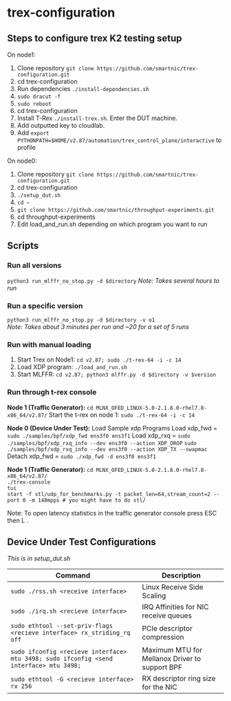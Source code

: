 # trex-configuration

## Steps to configure trex K2 testing setup 

On node1:
1) Clone repository `git clone https://github.com/smartnic/trex-configuration.git`
2) cd trex-configuration
3) Run dependencies `./install-dependencies.sh`
4) `sudo dracut -f`
5) `sudo reboot`
6) cd trex-configuration
7) Install T-Rex `./install-trex.sh`. Enter the DUT machine.
8) Add outputted key to cloudlab.
9) Add `export PYTHONPATH=$HOME/v2.87/automation/trex_control_plane/interactive` to profile 


On node0:
1) Clone repository `git clone https://github.com/smartnic/trex-configuration.git`
2) cd trex-configuration
3) `./setup_dut.sh`
4) `cd ~`
5) `git clone https://github.com/smartnic/throughput-experiments.git`
6) cd throughput-experiments
7) Edit load_and_run.sh depending on which program you want to run 

## Scripts

### Run all versions  
`python3 run_mlffr_no_stop.py -d $directory`
*Note: Takes several hours to run*

### Run a specific version 
`python3 run_mlffr_no_stop.py -d $directory -v o1`  
*Note: Takes about 3 minutes per run and ~20 for a set of 5 runs*

### Run with manual loading
1) Start Trex on Node1:  `cd v2.87; sudo ./t-rex-64 -i -c 14`
2) Load XDP program: `./load_and_run.sh`
3) Start MLFFR: `cd v2.87; python3 mlffr.py -d $directory -v $version`

### Run through t-rex console
**Node 1 (Traffic Generator):**
`cd MLNX_OFED_LINUX-5.0-2.1.8.0-rhel7.8-x86_64/v2.87/`
Start the t-rex on node 1: `sudo ./t-rex-64 -i -c 14`  

**Node 0 (Device Under Test):**
Load Sample xdp Programs
Load xdp_fwd = `sudo ./samples/bpf/xdp_fwd ens3f0 ens3f1`
Load xdp_rxq = 
`sudo ./samples/bpf/xdp_rxq_info --dev ens3f0 --action XDP_DROP`
`sudo ./samples/bpf/xdp_rxq_info --dev ens3f0 --action XDP_TX --swapmac`
Detach xdp_fwd = `sudo ./xdp_fwd -d ens3f0 ens3f1`  

**Node 1 (Traffic Generator):**
`cd MLNX_OFED_LINUX-5.0-2.1.8.0-rhel7.8-x86_64/v2.87/`  
`./trex-console`  
`tui`  
`start -f stl/udp_for_benchmarks.py -t packet_len=64,stream_count=2 --port 0 -m 148mpps # you might have to do stl/`

Note: To open latency statistics in the traffic generator console press ESC then L .

## Device Under Test Configurations
_This is in setup_dut.sh_

| Command | Description |
| --- | --- |
| `sudo ./rss.sh <receive interface>` | Linux Receive Side Scaling | 
| `sudo ./irq.sh <recieve interface>` | IRQ Affinities for NIC receive queues |
| `sudo ethtool --set-priv-flags <recieve interface> rx_striding_rq off` | PCIe descriptor compression |
| `sudo ifconfig <recieve interface> mtu 3498; sudo ifconfig <send interface> mtu 3498; ` | Maximum MTU for Mellanox Driver to support BPF |
| `sudo ethtool -G <recieve interface> rx 256`| RX descriptor ring size for the NIC |
